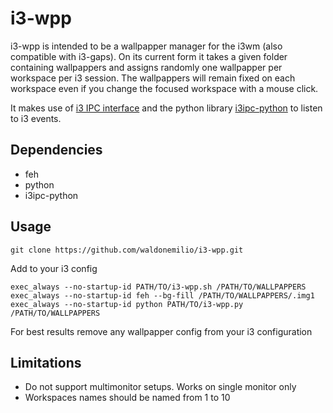 # i3-wpp

i3-wpp is intended to be a wallpapper manager for the i3wm (also compatible with i3-gaps). On its current form it takes a given folder containing wallpappers and assigns randomly one wallpapper per workspace per i3 session. The wallpappers will remain fixed on each workspace even if you change the focused workspace with a mouse click. 

It makes use of [i3 IPC interface](https://i3wm.org/docs/ipc.html) and the python library [i3ipc-python](https://github.com/acrisci/i3ipc-python) to listen to i3 events.

## Dependencies
* feh
* python
* i3ipc-python

## Usage
```
git clone https://github.com/waldonemilio/i3-wpp.git
```

Add to your i3 config
```
exec_always --no-startup-id PATH/TO/i3-wpp.sh /PATH/TO/WALLPAPPERS
exec_always --no-startup-id feh --bg-fill /PATH/TO/WALLPAPPERS/.img1
exec_always --no-startup-id python PATH/TO/i3-wpp.py /PATH/TO/WALLPAPPERS
```

For best results remove any wallpapper config from your i3 configuration

## Limitations
* Do not support multimonitor setups. Works on single monitor only
* Workspaces names should be named from 1 to 10
